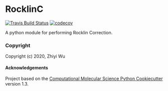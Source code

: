 RocklinC
==============================
[//]: # (Badges)
[![Travis Build Status](https://travis-ci.com/xiki-tempula/RocklinC.svg?branch=master)](https://travis-ci.com/xiki-tempula/RocklinC)
[![codecov](https://codecov.io/gh/xiki-tempula/RocklinC/branch/master/graph/badge.svg)](https://codecov.io/gh/xiki-tempula/RocklinC/branch/master)


A python module for performing Rocklin Correction.

### Copyright

Copyright (c) 2020, Zhiyi Wu


#### Acknowledgements
 
Project based on the 
[Computational Molecular Science Python Cookiecutter](https://github.com/molssi/cookiecutter-cms) version 1.3.
